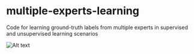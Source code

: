 # multiple-experts-learning
Code for learning ground-truth labels from multiple experts in supervised and unsupervised learning scenarios

![Alt text](https://rawgithub.com/chart90/multiple-experts-learning/docs/usl.svg)
